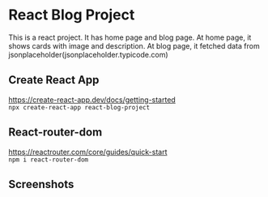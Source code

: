 # React Blog Project
This is a react project. It has home page and blog page. At home page, it shows cards with image and description. At blog page, it fetched data from jsonplaceholder(jsonplaceholder.typicode.com)

## Create React App
https://create-react-app.dev/docs/getting-started   
```npx create-react-app react-blog-project```

## React-router-dom
https://reactrouter.com/core/guides/quick-start   
```npm i react-router-dom```

## Screenshots
<img scr="https://github.com/JingyiNiu/react-blog-project/blob/master/public/screenshots/home.png?raw=true" width=600 >
<img scr="https://github.com/JingyiNiu/react-blog-project/blob/master/public/screenshots/posts.png" width=600 >
<img scr="https://github.com/JingyiNiu/react-blog-project/blob/master/public/screenshots/post.png" width=600 >
